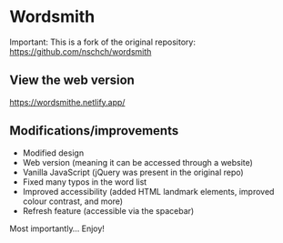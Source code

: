 # Wordsmith

Important: This is a fork of the original repository: https://github.com/nschch/wordsmith

## View the web version
https://wordsmithe.netlify.app/

## Modifications/improvements
- Modified design
- Web version (meaning it can be accessed through a website)
- Vanilla JavaScript (jQuery was present in the original repo)
- Fixed many typos in the word list
- Improved accessibility (added HTML landmark elements, improved colour contrast, and more) 
- Refresh feature (accessible via the spacebar)

Most importantly… Enjoy!
